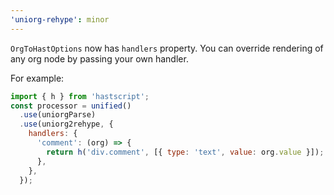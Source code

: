 ```yaml
---
'uniorg-rehype': minor
---
```


`OrgToHastOptions` now has `handlers` property. You can override rendering of any org node by passing your own handler.

For example:
```js
import { h } from 'hastscript';
const processor = unified()
  .use(uniorgParse)
  .use(uniorg2rehype, {
    handlers: {
      'comment': (org) => {
        return h('div.comment', [{ type: 'text', value: org.value }]);
      },
    },
  });
```
